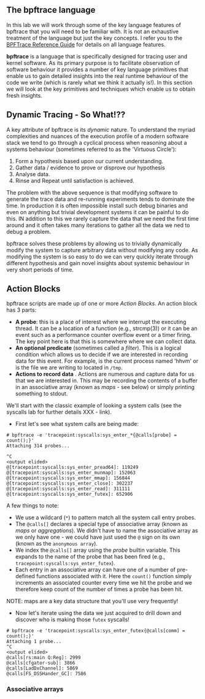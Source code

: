 ## The bpftrace language

In this lab we will work through some of the key language features of bpftrace that you will need to be familiar with. It is not an exhaustive treatment of the language but just the key concepts. I refer you to the [BPFTrace Reference Guide](https://github.com/iovisor/bpftrace/blob/master/docs/reference_guide.md) for details on all language features.

**bpftrace** is a language that is specifically designed for tracing user and kernel software. As its primary purpose is to facilitate observation of software behaviour it provides a number of key language primitives that enable us to gain detailed insights into the real runtime behaviour of the code we write (which is rarely what we think it actually is!). In this section we will look at the key primitives and techniques which enable us to obtain fresh insights.

## Dynamic Tracing - So What!??

A key attribute of bpftrace is its *dynamic* nature. To understand the myriad complexities and nuances of the execution profile of a modern software stack we tend to go through a cyclical process when reasoning about a systems behaviour (sometimes referred to as the 'Virtuous Circle'):

1. Form a hypothesis based upon our current understanding.
1. Gather data / evidence to prove or disprove our hypothesis
1. Analyse data.
1. Rinse and Repeat until satisfaction is achieved.

The problem with the above sequence is that modifying software to generate the trace data and re-running experiments tends to dominate the time. In production it is often impossible install such debug binaries and even on anything but trivial development systems it can be painful to do this. IN addition to this we rarely capture the data that we need the first time around and it often takes many iterations to gather all the data we ned to debug a problem.

bpftrace solves these problems by allowing us to trivially dynamically modify the system to capture arbitrary data without modifying any code. As modifying the system is so easy to do we can very quickly iterate through different hypothesis and gain novel insights about systemic behaviour in very short periods of time.

## Action Blocks

bpftrace scripts are made up of one or more *Action Blocks*. An action block has 3 parts:

* **A probe**: this is a place of interest where we interrupt the executing thread. It can be a location of a function (e.g., strcmp(3)) or it can be an event such as a performance counter overflow event or a timer firing. The key point here is that this is somewhere where we can collect data.
* **An optional predicate** (sometimes called a *filter*). This is a logical condition which allows us to decide if we are interested in recording data for this event. For example, is the current process named 'hhvm' or is the file we are writing to located in `/tmp`.
* **Actions to record data** . Actions are numerous and  capture data for us that we are interested in. This may be recording the contents of a buffer in an associative array (known as *maps* - see below) or simply printing something to stdout.

We'll start with the classic example of looking a system calls (see the syscalls lab for further details XXX - link).

* First let's see what system calls are being made:

```
# bpftrace -e 'tracepoint:syscalls:sys_enter_*{@calls[probe] = count();}'
Attaching 314 probes...

^C
<output elided>
@[tracepoint:syscalls:sys_enter_pread64]: 119249
@[tracepoint:syscalls:sys_enter_munmap]: 152063
@[tracepoint:syscalls:sys_enter_mmap]: 156844
@[tracepoint:syscalls:sys_enter_close]: 302237
@[tracepoint:syscalls:sys_enter_read]: 311111
@[tracepoint:syscalls:sys_enter_futex]: 652906
```

A few things to note:

* We use a wildcard (`*`) to pattern match all the system call entry probes.
* The `@calls[]` declares a special type of associative array (known as *maps* or *aggregations*). We didn't have to name the associative array as we only have one - we could have just used the `@` sign on its own (known as the `anonymous array`).
* We index the `@calls[]` array using the *probe* builtin variable. This expands to the name of the probe that has been fired (e.g., `tracepoint:syscalls:sys_enter_futex`).
* Each entry in an associative array can have one of a number of pre-defined functions associated with it. Here the `count()` function simply increments an associated counter every time we hit the probe and we therefore keep count of the number of times a probe has been hit.

NOTE: maps are a key data structure that you'll use very frequently!

* Now let's iterate using the data we just acquired to drill down and discover who is making those `futex` syscalls!

```
# bpftrace -e 'tracepoint:syscalls:sys_enter_futex{@calls[comm] = count();}'
Attaching 1 probe...
^C
<output elided>
@calls[rs:main Q:Reg]: 2999
@calls[cfgator-sub]: 3866
@calls[LadDxChannel]: 5869
@calls[FS_DSSHander_GC]: 7586
```

### Associative arrays


